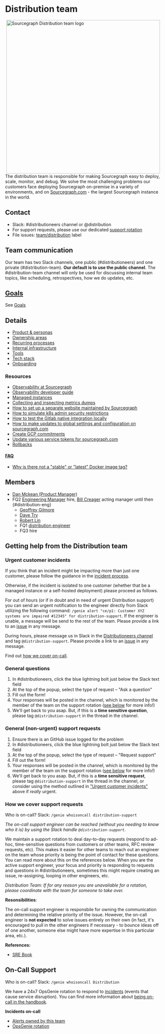 # Distribution team

<img align="right" src="https://user-images.githubusercontent.com/3173176/92966535-955f2380-f42c-11ea-8723-2aa60c55b2db.png" height="500px" alt="Sourcegraph Distribution team logo"></img>

The distribution team is responsible for making Sourcegraph easy to deploy, scale, monitor, and debug. We solve the most challenging problems our customers face deploying Sourcegraph on-premise in a variety of environments, and on [Sourcegraph.com](https://sourcegraph.com/search) - the largest Sourcegraph instance in the world.

## Contact

- Slack: #distributioneers channel or @distribution
- For support requests, please use our dedicated [support rotation](#support-rotation)
- File issues: [team/distribution](https://github.com/sourcegraph/sourcegraph/issues/new?labels=team/distribution) label

## Team communication

Our team has two Slack channels, one public (#distributioneers) and one private (#distribution-team). **Our default is to use the public channel**. The #distribution-team channel will only be used for discussing internal team topics, like scheduling, retrospectives, how we do updates, etc.

## [Goals](../../direction/enablement/distribution/index.md)

See [Goals](../../direction/enablement/distribution/index.md)

## Details

- [Product & personas](product.md)
- [Ownership areas](ownership_areas.md)
- [Recurring processes](recurring_processes.md)
- [Internal infrastructure](internal_infrastructure.md)
- [Tools](tools/index.md)
- [Tech stack](tech_stack.md)
- [Onboarding](onboarding.md)

### Resources

- [Observability at Sourcegraph](../observability/index.md)
- [Observability developer guide](https://docs.sourcegraph.com/dev/background-information/observability)
- [Managed instances](managed/index.md)
- [Collecting and inspecting metrics dumps](metrics_dumps.md)
- [How to set up a separate website maintained by Sourcegraph](separate_website.md)
- [How to simulate k8s admin security restrictions](k8s_admin_custom_policy.md)
- [How to test the Gitlab native integration locally](gitlab_native_local.md)
- [How to make updates to global settings and configuration on sourcegraph.com](update_sourcegraph_website.md)
- [Create GCP commitments](gcp.md#committed-use-discounts)
- [Update various service tokens for sourcegraph.com](tokens.md)
- [Rollbacks](rollbacks.md)

#### [FAQ](faq.md)

- [Why is there not a "stable" or "latest" Docker image tag?](faq.md#why-is-there-not-a-stable-or-latest-docker-image-tag)

## Members

- [Dan Mckean (Product Manager)](../../company/team/index.md#dan-mckean-he-him)
- FQ2 [Engineering Manager](../roles.md#engineering-manager) hire, [Bill Creager](../../company/team/index.md#bill-creager) acting manager until then {#distribution-eng}
  - [Geoffrey Gilmore](../../company/team/index.md#geoffrey-gilmore)
  - [Dave Try](../../company/team/index.md#dave-try)
  - [Robert Lin](../../company/team/index.md#robert-lin)
  - FQ1 [distribution engineer](https://boards.greenhouse.io/sourcegraph91/jobs/4003908004)
  - FQ3 hire

## Getting help from the Distribution team

### Urgent customer incidents

If you think that an incident might be impacting more than just one customer, please follow the guidance in the [incident process](../incidents/index.md).

Otherwise, if the incident is isolated to one customer (whether that be a managed instance or a self-hosted deployment) please proceed as follows.

For out of hours (or if in doubt and in need of urgent Distribution support) you can send an urgent notification to the engineer directly from Slack utilizing the following command: `/genie alert "ce/p1: Customer XYZ systems are impaired #12345" for distribution-support`.
If the engineer is unable, a message will be send to the rest of the team. Please provide a link to an [issue](https://about.sourcegraph.com/handbook/ce/customer_issues) in any message.

During hours, please message us in Slack in the [Distributioneers channel](https://sourcegraph.slack.com/archives/CJX299FGE) and tag `@distribution-support`. Please provide a link to an [issue](https://about.sourcegraph.com/handbook/ce/customer_issues) in any message.

Find out [how we cover on-call](#on-call-Support).

### General questions

1. In #distributioneers, click the blue lightning bolt just below the Slack text field
2. At the top of the popup, select the type of request – "Ask a question"
3. Fill out the form!
4. Your responses will be posted in the channel, which is monitored by the member of the team on the support rotation ([see below](#how-we-cover-support-requests) for more info!)
5. We'll get back to you asap. But, if this is a **time sensitive question**, please tag `@distribution-support` in the thread in the channel.

### General (non-urgent) support requests

1. Ensure there is an GitHub issue logged for the problem
2. In #distributioneers, click the blue lightning bolt just below the Slack text field
3. At the top of the popup, select the type of request – "Request support"
4. Fill out the form!
5. Your responses will be posted in the channel, which is monitored by the member of the team on the support rotation ([see below](#how-we-cover-support-requests) for more info!)
6. We'll get back to you asap. But, if this is a **time sensitive request**, please tag `@distribution-support` in the thread in the channel, or consider using the method outlined in ["Urgent customer incidents"](#urgent-customer-incidents) above if _really_ urgent.

### How we cover support requests

Who is on-call? Slack: `/genie whoisoncall distribution-support`

_The on-call support engineer can be reached (without you needing to know who it is) by using the Slack handle `@distribution-support`._

We maintain a support rotation to deal day-to-day requests (respond to ad-hoc, time-sensitive questions from customers or other teams, RFC review requests, etc). This makes it easier for other teams to reach out an engineer on the team whose priority is being the point of contact for these questions. You can read more about this on the references below.
When you are the active support engineer, your focus and priority is responding to requests and questions in #distributioneers, sometimes this might require creating an issue, re-assigning, looping in other engineers, etc.

_Distribution Team: If for any reason you are unavailable for a rotation, please coordinate with the team for someone to take over._

**Resonsibilities**:

The on-call support engineer is responsbile for owning the communication and determining the relative priority of the issue. However, the on-call engineer is **not expected** to solve issues entirely on their own (in fact, it's encouraged to pull in the other engineers if necessary - to bounce ideas off of one another, someone else might have more expertise in this particular area, etc.).

**References:**

- [SRE Book](https://sre.google/sre-book/dealing-with-interrupts/)

## On-Call Support

Who is on-call? Slack: `/genie whoisoncall Distribution`

We have a 24x7 OpsGenie rotation to respond to [incidents](../incidents/index.md) (events that cause service disruption). You can find more information about [being on-call in the handbook](../incidents/on_call.md).

**Incidents on-call**

- [Alerts owned by this team](https://sourcegraph.com/search?q=repo:%5Egithub.com/sourcegraph/sourcegraph%24+file:monitoring/.*+%7B:%5B_%5D%2C+Owner:+monitoring.ObservableOwnerDistribution%2C+:%5B_%5D%7D+OR+%28:%5B_%5D%2C+monitoring.ObservableOwnerDistribution%29+count:1000&patternType=structural)
- [OpsGenie rotation](https://sourcegraph.app.opsgenie.com/teams/dashboard/aa59eba4-9b34-45ea-9515-c4dab4cbdac9/main)
